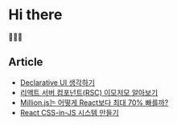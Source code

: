 # Hi there 

🙈🙉🙊 

## Article
- [Declarative UI 생각하기](https://pyjun01.github.io/v/declarative-ui/)
- [리액트 서버 컴포넌트(RSC) 이모저모 알아보기](https://pyjun01.github.io/v/rsc/)
- [Million.js는 어떻게 React보다 최대 70% 빠를까?](https://pyjun01.github.io/v/million-js/)
- [React CSS-in-JS 시스템 만들기](https://pyjun01.github.io/v/css-in-js/)
